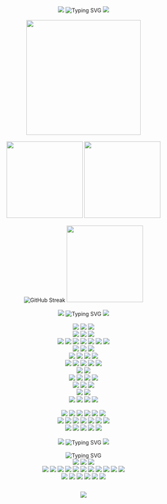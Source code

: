 <!-- Title -->
<div align="center">
  <img src="https://capsule-render.vercel.app/api?type=waving&height=100&color=0:F2E5D5,100:D6BBF2&section=header&reversal=false" />
  <img src="https://readme-typing-svg.demolab.com?font=Pacifico&size=50&pause=1000&color=D6BBF2&center=true&vCenter=true&random=false&width=800&height=70&lines=Hello+world.+It's+LuMir%2C+the+artist." alt="Typing SVG" />
  <img src="https://capsule-render.vercel.app/api?type=waving&height=100&color=0:F2E5D5,100:D6BBF2&section=footer&reversal=false" />
</div><br />

<!-- Stats -->
<div>
  <!-- Contribution Graph -->
  <div align="center">
    <img src="https://github-readme-activity-graph.vercel.app/graph?username=lumirlumir&theme=react-dark&bg_color=161B22&point=FFFFFF&hide_border=true&line=D6BBF2&color=D6BBF2&radius=10" height=300vw />
  </div><br />
  
  <!-- Stats 1st line -->
  <div align="center">
    <img src="https://github-readme-stats.vercel.app/api?username=lumirlumir&count_private=true&include_all_commits=false&disable_animations=false&show_icons=true&theme=transparent&hide_border=true&icon_color=D6BBF2&text_color=FFFFFF&title_color=D6BBF2&bg_color=161B22&border_radius=10" height=200 />
    <img src="https://github-readme-stats.vercel.app/api/top-langs/?hide=c%23,Python&username=lumirlumir&langs_count=8&layout=compact&disable_animations=false&theme=transparent&hide_border=true&card_width=150&icon_color=D6BBF2&text_color=FFFFFF&title_color=D6BBF2&bg_color=161B22&border_radius=10" height=200 />
  </div><br />

  <!-- Stats 2nd line -->
  <div align="center">
    <img src="https://streak-stats.demolab.com?user=lumirlumir&hide_border=true&border_radius=10&card_width=405&card_height=200&background=161B22&ring=D6BBF256&fire=D6BBF2&currStreakLabel=FFFFFF&currStreakNum=D6BBF2&sideNums=D6BBF2&sideLabels=FFFFFF&dates=FFFFFF56&stroke=FFFFFF56" alt="GitHub Streak" />
    <img src="http://mazassumnida.wtf/api/v2/generate_badge?boj=rpfos" height=200 />
  </div><br />
</div>

<!-- Title -->
<div align="center">
  <img src="https://capsule-render.vercel.app/api?type=waving&height=50&color=0:F2E5D5,100:D6BBF2&section=header&reversal=false" />
  <img src="https://readme-typing-svg.demolab.com?font=Pacifico&size=30&pause=1000&color=D6BBF2&center=true&vCenter=true&random=false&width=500&height=45&repeat=false&lines=Tech+Stacks" alt="Typing SVG" />
  <img src="https://capsule-render.vercel.app/api?type=waving&height=50&color=0:F2E5D5,100:D6BBF2&section=footer&reversal=false" />
</div><br />

<!-- CS Stacks -->
<div align="center">
  <!-- Markup -->
  <div>
    <img src="https://img.shields.io/badge/HTML5-E34F26?style=flat&logo=html5&logoColor=white" />
    <img src="https://img.shields.io/badge/Pug-A86454?style=flat&logo=pug&logoColor=white" />
    <img src="https://img.shields.io/badge/Markdown-000000?style=flat&logo=markdown&logoColor=white" />  
  </div>
  <!-- Style -->
  <div>
    <img src="https://img.shields.io/badge/CSS3-1572B6?style=flat&logo=css3&logoColor=white" />
    <img src="https://img.shields.io/badge/SCSS-CC6699?style=flat&logo=sass&logoColor=white" />
    <img src="https://img.shields.io/badge/TailwindCSS-06B6D4?style=flat&logo=tailwindcss&logoColor=white" />  
  </div>
  <!-- Language -->
  <div>
    <img src="https://img.shields.io/badge/C-A8B9CC?style=flat&logo=c&logoColor=black" />
    <img src="https://img.shields.io/badge/Cpp-00599C?style=flat&logo=cplusplus&logoColor=white" />
    <img src="https://img.shields.io/badge/JavaScript-F7DF1E?style=flat&logo=javascript&logoColor=black" />  
    <img src="https://img.shields.io/badge/Java-007396?style=flat&logo=coffeescript&logoColor=white" />
    <img src="https://img.shields.io/badge/Python-3776AB?style=flat&logo=python&logoColor=white" />
    <img src="https://img.shields.io/badge/JSON-000000?style=flat&logo=json&logoColor=white" />
    <img src="https://img.shields.io/badge/YAML-CB171E?style=flat&logo=yaml&logoColor=white" />
  </div>
  <!-- Library -->
  <div>
    <img src="https://img.shields.io/badge/React-61DAFB?style=flat&logo=react&logoColor=black" />
    <img src="https://img.shields.io/badge/Alpinejs-8BC0D0?style=flat&logo=alpinedotjs&logoColor=black" />
    <img src="https://img.shields.io/badge/OpenAI-412991?style=flat&logo=openai&logoColor=white" />
  </div>
  <!-- Node.js -->
  <div>
    <img src="https://img.shields.io/badge/Nodejs-5FA04E?style=flat&logo=nodedotjs&logoColor=white" />
    <img src="https://img.shields.io/badge/Dotenv-ECD53F?style=flat&logo=dotenv&logoColor=black" />
    <img src="https://img.shields.io/badge/Webpack-8DD6F9?style=flat&logo=webpack&logoColor=black" />
    <img src="https://img.shields.io/badge/Babel-F9DC3E?style=flat&logo=babel&logoColor=black" />
  </div>
  <!-- Convention -->
  <div>
    <img src="https://img.shields.io/badge/ESLint-4B32C3?style=flat&logo=eslint&logoColor=white" />
    <img src="https://img.shields.io/badge/Prettier-F7B93E?style=flat&logo=prettier&logoColor=black" />
    <img src="https://img.shields.io/badge/EditorConfig-FEFEFE?style=flat&logo=editorconfig&logoColor=black" />
    <img src="https://img.shields.io/badge/Markdownlint-000000?style=flat&logoColor=black" />
    <img src="https://img.shields.io/badge/Textlint-000000?style=flat&logoColor=black" />
  </div>
  <!-- Editor -->
  <div>
    <img src="https://img.shields.io/badge/VScode-007ACC?style=flat&logo=visualstudiocode&logoColor=white" />
    <img src="https://img.shields.io/badge/VisualStudio-5C2D91?style=flat&logo=visualstudio&logoColor=white" />
  </div>
  <!-- Git -->
  <div>
    <img src="https://img.shields.io/badge/Git-F05032?style=flat&logo=git&logoColor=white" />
    <img src="https://img.shields.io/badge/Github-181717?style=flat&logo=github&logoColor=white" />
    <img src="https://img.shields.io/badge/GithubPages-222222?style=flat&logo=githubpages&logoColor=white" />
    <img src="https://img.shields.io/badge/GithubActions-2088FF?style=flat&logo=githubactions&logoColor=white" />
  </div>
  <!-- OS --->
  <div>
    <img src="https://img.shields.io/badge/Windows-0078D4?style=flat&logo=windows11&logoColor=white" />
    <img src="https://img.shields.io/badge/Linux-FCC624?style=flat&logo=linux&logoColor=black" />
    <img src="https://img.shields.io/badge/Ubuntu-E95420?style=flat&logo=ubuntu&logoColor=white" />
  </div>
  <!-- Cloud Platform -->
  <div>
    <img src="https://img.shields.io/badge/GCP-4285F4?style=flat&logo=googlecloud&logoColor=white" />
    <img src="https://img.shields.io/badge/NCP-03C75A?style=flat&logo=naver&logoColor=white" />
  </div>
  <!-- Cloud Platform -->
  <div>
    <img src="https://img.shields.io/badge/Excel-217346?style=flat&logo=googlesheets&logoColor=white" />
    <img src="https://img.shields.io/badge/PowerPoint-B7472A?style=flat&logo=googleslides&logoColor=white" />
    <img src="https://img.shields.io/badge/Word-2B579A?style=flat&logo=googledocs&logoColor=white" />
    <img src="https://img.shields.io/badge/Hancom-2B579A?style=flat&logo=googledocs&logoColor=white" />
  </div>
</div><br />

<!-- Music Stacks -->
<div align="center">
  <!-- DAW -->
  <div>
    <img src="https://img.shields.io/badge/FLstudio-EDC9D4?style=flat&logo=applemusic&logoColor=black" />
    <img src="https://img.shields.io/badge/ProTools-FFD3C9?style=flat&logo=protools&logoColor=black" />
    <img src="https://img.shields.io/badge/Melodyne-FFF7CF?style=flat&logoColor=black" />
    <img src="https://img.shields.io/badge/Autotune-E4F0C9?style=flat&logoColor=black" />
    <img src="https://img.shields.io/badge/RX7-C7E0FF?style=flat&logoColor=black" />
    <img src="https://img.shields.io/badge/Sibelius-CFCFFF?style=flat&logoColor=black" />
  </div>
  <!-- Virtual Inst -->
  <div>
    <img src="https://img.shields.io/badge/Waves-EDC9D4?style=flat&logoColor=black" />
    <img src="https://img.shields.io/badge/NIKomplete-FFD3C9?style=flat&logoColor=black" />
    <img src="https://img.shields.io/badge/FabFilter-FFF7CF?style=flat&logoColor=black" />
    <img src="https://img.shields.io/badge/GoodHertz-E4F0C9?style=flat&logoColor=black" />
    <img src="https://img.shields.io/badge/iZotope-C7E0FF?style=flat&logoColor=black" />
    <img src="https://img.shields.io/badge/SoundToys-CFCFFF?style=flat&logoColor=black" />
    <img src="https://img.shields.io/badge/Valhalla-BAC3FF?style=flat&logoColor=black" />
  </div>
  <!-- Synthesizer -->
  <div>
    <img src="https://img.shields.io/badge/Serum-EFFFDF?style=flat&logoColor=black" />
    <img src="https://img.shields.io/badge/Sylenth1-CEFFC4?style=flat&logoColor=black" />
    <img src="https://img.shields.io/badge/Massive-B3F9FF?style=flat&logoColor=black" />
    <img src="https://img.shields.io/badge/MassiveX-B9D4FF?style=flat&logoColor=black" />
    <img src="https://img.shields.io/badge/Nexus-FFD1FF?style=flat&logoColor=black" />
  </div>
</div><br />

<!-- Title -->
<div align="center">
  <img src="https://capsule-render.vercel.app/api?type=waving&height=50&color=0:F2E5D5,100:D6BBF2&section=header&reversal=false" />
  <img src="https://readme-typing-svg.demolab.com?font=Pacifico&size=30&pause=1000&color=D6BBF2&center=true&vCenter=true&random=false&width=500&height=45&repeat=false&lines=Certificate+%26+Transcript" alt="Typing SVG" />
  <img src="https://capsule-render.vercel.app/api?type=waving&height=50&color=0:F2E5D5,100:D6BBF2&section=footer&reversal=false" />
</div><br />

<!-- Certificate Transcript -->
<div align="center">
  <!-- Grade -->
  <div>
    <img src="https://readme-typing-svg.demolab.com?font=Audiowide&size=30&pause=1000&color=D6BBF2&center=true&vCenter=true&random=false&width=500&height=60&repeat=false&lines=4.08+%2F+4.5" alt="Typing SVG" />
  </div>
  <!-- Certificate -->
  <div>
    <img src="https://img.shields.io/badge/정보처리기사-EFFFDF?style=flat&logoColor=black" />
    <img src="https://img.shields.io/badge/컴퓨터활용능력1급-CEFFC4?style=flat&logoColor=black" />
    <img src="https://img.shields.io/badge/정보처리기능사-B3F9FF?style=flat&logoColor=black" />
  </div>
  <!-- A+ -->
  <div>
    <img src="https://img.shields.io/badge/C언어기초:A+-EDC9D4?style=flat&logoColor=black" />
    <img src="https://img.shields.io/badge/컴퓨터프로그래밍의기초:A+-FFD3C9?style=flat&logoColor=black" />
    <img src="https://img.shields.io/badge/컴퓨터공학총론:A+-FFF7CF?style=flat&logoColor=black" />
    <img src="https://img.shields.io/badge/알고리즘:A+-E4F0C9?style=flat&logoColor=black" />
    <img src="https://img.shields.io/badge/운영체제:A+-C7E0FF?style=flat&logoColor=black" />
    <img src="https://img.shields.io/badge/프로그래밍언어론:A+-CFCFFF?style=flat&logoColor=black" />
    <img src="https://img.shields.io/badge/자료구조:A+-BAC3FF?style=flat&logoColor=black" />
    <img src="https://img.shields.io/badge/리눅스프로그래밍:A+-EDC9D4?style=flat&logoColor=black" />
    <img src="https://img.shields.io/badge/컴퓨터네트워크:A+-FFD3C9?style=flat&logoColor=black" />
    <img src="https://img.shields.io/badge/소프트웨어공학:A+-FFF7CF?style=flat&logoColor=black" />
    <img src="https://img.shields.io/badge/산학실전캡스톤:A+-E4F0C9?style=flat&logoColor=black" />
  </div>
  <!-- A -->
  <div>
    <img src="https://img.shields.io/badge/C++프로그래밍:A-EDC9D4?style=flat&logoColor=black" />
    <img src="https://img.shields.io/badge/머신러닝개론:A-FFD3C9?style=flat&logoColor=black" />
    <img src="https://img.shields.io/badge/객체지향프로그래밍:A-FFF7CF?style=flat&logoColor=black" />
    <img src="https://img.shields.io/badge/데이터베이스:A-E4F0C9?style=flat&logoColor=black" />
    <img src="https://img.shields.io/badge/컴퓨터구조:A-C7E0FF?style=flat&logoColor=black" />
    <img src="https://img.shields.io/badge/이산수학:A-CFCFFF?style=flat&logoColor=black" />
  </div>
</div>

<!-- Hits -->
<h2></h2>
<div align="center">
  <img src="https://hits.seeyoufarm.com/api/count/incr/badge.svg?url=https%3A%2F%2Fgithub.com%2Flumirlumir&count_bg=%23D6BBF2&title_bg=%23161B22&icon=github.svg&icon_color=%23FFFFFF&title=Profile+Views&edge_flat=false" />
</div>



